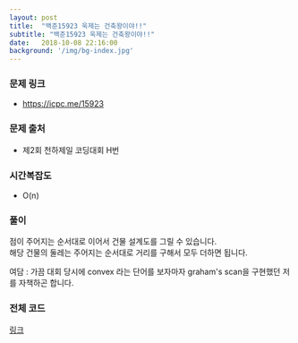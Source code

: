 ```yaml
---
layout: post
title:  "백준15923 욱제는 건축왕이야!!"
subtitle: "백준15923 욱제는 건축왕이야!!"
date:   2018-10-08 22:16:00
background: '/img/bg-index.jpg'
---
```


### 문제 링크
* https://icpc.me/15923

### 문제 출처
* 제2회 천하제일 코딩대회 H번

### 시간복잡도
* O(n)

### 풀이
점이 주어지는 순서대로 이어서 건물 설계도를 그릴 수 있습니다.<br>
해당 건물의 둘레는 주어지는 순서대로 거리를 구해서 모두 더하면 됩니다.

여담 : 가끔 대회 당시에 convex 라는 단어를 보자마자 graham's scan을 구현했던 저를 자책하곤 합니다.

### 전체 코드
<a href = "https://github.com/justiceHui/BOJ/blob/master/SunrinCCD18/15923.cpp">링크</a>

